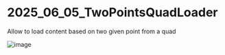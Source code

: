 # 2025_06_05_TwoPointsQuadLoader
Allow to load content based on two given point from a quad

![image](https://github.com/user-attachments/assets/664c198d-ac2c-423d-975f-42e3200c8194)
